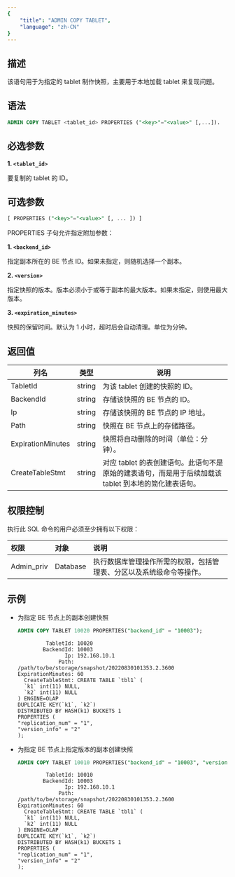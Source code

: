 ```yaml
---
{
    "title": "ADMIN COPY TABLET",
    "language": "zh-CN"
}
---
```


## 描述

该语句用于为指定的 tablet 制作快照，主要用于本地加载 tablet 来复现问题。

## 语法

```sql
ADMIN COPY TABLET <tablet_id> PROPERTIES ("<key>"="<value>" [,...]).
```

## 必选参数

**1. `<tablet_id>`**

要复制的 tablet 的 ID。

## 可选参数

  ```sql
  [ PROPERTIES ("<key>"="<value>" [, ... ]) ]
  ```

PROPERTIES 子句允许指定附加参数：

**1. `<backend_id>`**

指定副本所在的 BE 节点 ID。如果未指定，则随机选择一个副本。

**2. `<version>`**

指定快照的版本。版本必须小于或等于副本的最大版本。如果未指定，则使用最大版本。

**3. `<expiration_minutes>`**

快照的保留时间。默认为 1 小时，超时后会自动清理。单位为分钟。

## 返回值

| 列名                | 类型     | 说明                                                         |
|-------------------|--------|------------------------------------------------------------|
| TabletId          | string | 为该 tablet 创建的快照的 ID。                                       |
| BackendId         | string | 存储该快照的 BE 节点的 ID。                                          |
| Ip                | string | 存储该快照的 BE 节点的 IP 地址。                                       |
| Path              | string | 快照在 BE 节点上的存储路径。                                           |
| ExpirationMinutes | string | 快照将自动删除的时间（单位：分钟）。                                         |
| CreateTableStmt   | string | 对应 tablet 的表创建语句。此语句不是原始的建表语句，而是用于后续加载该 tablet 到本地的简化建表语句。 |

## 权限控制

执行此 SQL 命令的用户必须至少拥有以下权限：

| 权限         | 对象       | 说明                                 |
|:-----------|:---------|:-----------------------------------|
| Admin_priv | Database | 执行数据库管理操作所需的权限，包括管理表、分区以及系统级命令等操作。 |

## 示例

- 为指定 BE 节点上的副本创建快照

  ```sql
  ADMIN COPY TABLET 10020 PROPERTIES("backend_id" = "10003");
  ```

  ```text
           TabletId: 10020
          BackendId: 10003
                 Ip: 192.168.10.1
               Path: /path/to/be/storage/snapshot/20220830101353.2.3600
  ExpirationMinutes: 60
    CreateTableStmt: CREATE TABLE `tbl1` (
    `k1` int(11) NULL,
    `k2` int(11) NULL
  ) ENGINE=OLAP
  DUPLICATE KEY(`k1`, `k2`)
  DISTRIBUTED BY HASH(k1) BUCKETS 1
  PROPERTIES (
  "replication_num" = "1",
  "version_info" = "2"
  );
  ```

- 为指定 BE 节点上指定版本的副本创建快照

  ```sql
  ADMIN COPY TABLET 10010 PROPERTIES("backend_id" = "10003", "version" = "10");
  ```

  ```text
           TabletId: 10010
          BackendId: 10003
                 Ip: 192.168.10.1
               Path: /path/to/be/storage/snapshot/20220830101353.2.3600
  ExpirationMinutes: 60
    CreateTableStmt: CREATE TABLE `tbl1` (
    `k1` int(11) NULL,
    `k2` int(11) NULL
  ) ENGINE=OLAP
  DUPLICATE KEY(`k1`, `k2`)
  DISTRIBUTED BY HASH(k1) BUCKETS 1
  PROPERTIES (
  "replication_num" = "1",
  "version_info" = "2"
  );
  ```

